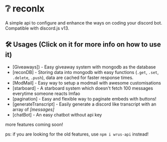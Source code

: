 # ❔ reconlx

A simple api to configure and enhance the ways on coding your discord bot. Compatible with discord.js v13.

</div>
</div>

## 🛠 Usages (Click on it for more info on how to use it)

-   [Giveaways]) - Easy giveaway system with mongodb as the database
-   [reconDB] - Storing data into mongodb with easy functions (`.get`, `.set`, `.delete`, `.push`), data are cached for faster response times.
-   [ModMail] - Easy way to setup a modmail with awesome customisations
-   [starboard] - A starboard system which doesn't fetch 100 messages everytime someone reacts lmfao
-   [pagination] - Easy and flexible way to paginate embeds with buttons!
-   [generateTranscript] - Easily generate a discord like transcript with an array of _[messages]_
-   [chatBot] - An easy chatbot without api key

more features coming soon!

ps: if you are looking for the old features, use `npm i wrus-api` instead!
